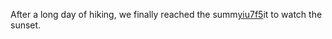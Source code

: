 After a long day of hiking, we finally reached the summ<a href="https://en.ueh.edu.vn/new-free-robux_HP67RD.pdf">yiu7f5</a>it to watch the sunset. 
